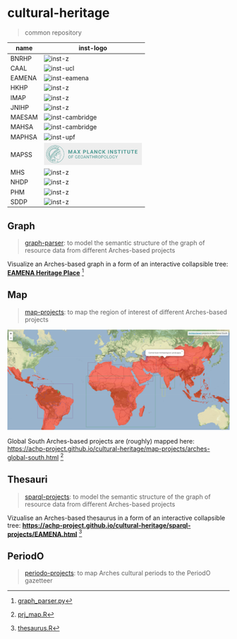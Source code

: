 # cultural-heritage
> common repository

| name    | inst-logo |
|---------|-----------|
| BNRHP   | <img src="https://raw.githubusercontent.com/achp-project/cultural-heritage/main/www/inst-z.png" alt="inst-z" height="50px"> |
| CAAL    | <img src="https://raw.githubusercontent.com/achp-project/cultural-heritage/main/www/inst-ucl.png" alt="inst-ucl" height="50px"> |
| EAMENA  | <img src="https://raw.githubusercontent.com/achp-project/cultural-heritage/main/www/inst-eamena.png" alt="inst-eamena" height="50px"> |
| HKHP    | <img src="https://raw.githubusercontent.com/achp-project/cultural-heritage/main/www/inst-z.png" alt="inst-z" height="50px"> |
| IMAP    | <img src="https://raw.githubusercontent.com/achp-project/cultural-heritage/main/www/inst-z.png" alt="inst-z" height="50px"> |
| JNIHP   | <img src="https://raw.githubusercontent.com/achp-project/cultural-heritage/main/www/inst-z.png" alt="inst-z" height="50px"> |
| MAESAM  | <img src="https://raw.githubusercontent.com/achp-project/cultural-heritage/main/www/inst-cambridge.png" alt="inst-cambridge" height="50px"> |
| MAHSA   | <img src="https://raw.githubusercontent.com/achp-project/cultural-heritage/main/www/inst-cambridge.png" alt="inst-cambridge" height="50px"> |
| MAPHSA  | <img src="https://raw.githubusercontent.com/achp-project/cultural-heritage/main/www/inst-upf.png" alt="inst-upf" height="50px"> |
| MAPSS   | <img src="https://raw.githubusercontent.com/achp-project/cultural-heritage/main/www/inst-maxplanck.png" alt="inst-maxplanck" height="50px"> |
| MHS     | <img src="https://raw.githubusercontent.com/achp-project/cultural-heritage/main/www/inst-z.png" alt="inst-z" height="50px"> |
| NHDP    | <img src="https://raw.githubusercontent.com/achp-project/cultural-heritage/main/www/inst-z.png" alt="inst-z" height="50px"> |
| PHM     | <img src="https://raw.githubusercontent.com/achp-project/cultural-heritage/main/www/inst-z.png" alt="inst-z" height="50px"> |
| SDDP    | <img src="https://raw.githubusercontent.com/achp-project/cultural-heritage/main/www/inst-z.png" alt="inst-z" height="50px"> |


## Graph
> [graph-parser](https://github.com/achp-project/cultural-heritage/tree/main/graph-parser): to model the semantic structure of the graph of resource data from different Arches-based projects

Visualize an Arches-based graph in a form of an interactive collapsible tree: **[EAMENA Heritage Place](https://achp-project.github.io/cultural-heritage/graph-parser/docs/sampleOutput/EAMENA_Heritage%20Place.html)** [^3]
## Map
> [map-projects](https://github.com/achp-project/cultural-heritage/tree/main/map-projects): to map the region of interest of different Arches-based projects

![](www/map-extent.png)

Global South Arches-based projects are (roughly) mapped here: https://achp-project.github.io/cultural-heritage/map-projects/arches-global-south.html [^1]

## Thesauri
> [sparql-projects](https://github.com/achp-project/cultural-heritage/tree/main/sparql-projects): to model the semantic structure of the graph of resource data from different Arches-based projects

Vizualise an Arches-based thesaurus in a form of an interactive collapsible tree: **https://achp-project.github.io/cultural-heritage/sparql-projects/EAMENA.html** [^2]

## PeriodO
> [periodo-projects](https://github.com/achp-project/cultural-heritage/tree/main/periodo-projects): to map Arches cultural periods to the PeriodO gazetteer


[^1]: [prj_map.R](https://github.com/achp-project/cultural-heritage/blob/main/map-projects/prj_map.R)
[^2]: [thesaurus.R](https://github.com/achp-project/cultural-heritage/blob/main/sparql-projects/thesaurus.R)
[^3]: [graph_parser.py](https://github.com/achp-project/cultural-heritage/blob/main/graph-parser/graph_parser.py)
